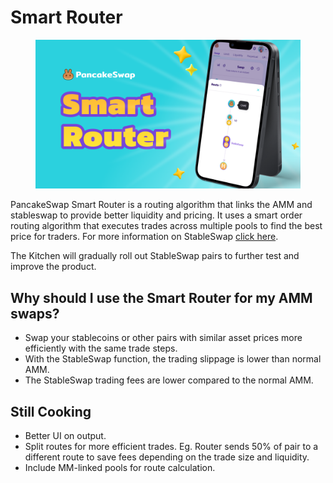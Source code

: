 # Smart Router

<figure><img src="../../../.gitbook/assets/Smart Router.png" alt=""><figcaption></figcaption></figure>

PancakeSwap Smart Router is a routing algorithm that links the AMM and stableswap to provide better liquidity and pricing. It uses a smart order routing algorithm that executes trades across multiple pools to find the best price for traders. For more information on StableSwap [click here](../../stableswap/).

The Kitchen will gradually roll out StableSwap pairs to further test and improve the product.

## Why should I use the Smart Router for my AMM swaps?&#x20;

* Swap your stablecoins or other pairs with similar asset prices more efficiently with the same trade steps.&#x20;
* With the StableSwap function, the trading slippage is lower than normal AMM.
* The StableSwap trading fees are lower compared to the normal AMM.

## Still Cooking&#x20;

* Better UI on output.
* Split routes for more efficient trades. Eg. Router sends 50% of pair to a different route to save fees depending on the trade size and liquidity.&#x20;
* Include MM-linked pools for route calculation.


